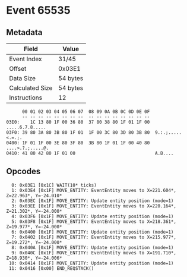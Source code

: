 # Event 65535

## Metadata

| Field           | Value    |
|-----------------|----------|
| Event Index     | 31/45    |
| Offset          | 0x03E1   |
| Data Size       | 54 bytes |
| Calculated Size | 54 bytes |
| Instructions    | 12       |

```
      00 01 02 03 04 05 06 07  08 09 0A 0B 0C 0D 0E 0F
      -- -- -- -- -- -- -- --  -- -- -- -- -- -- -- --
03E0:    1C 13 80 1F 00 36 80  37 80 38 80 1F 01 1F 00   .....6.7.8.....
03F0: 39 80 3A 80 3B 80 1F 01  1F 00 3C 80 3D 80 3B 80  9.:.;.....<.=.;.
0400: 1F 01 1F 00 3E 80 3F 80  3B 80 1F 01 1F 00 40 80  ....>.?.;.....@.
0410: 41 80 42 80 1F 01 00                              A.B....         
```

## Opcodes

```
  0: 0x03E1 [0x1C] WAIT(10* ticks)
  1: 0x03E4 [0x1F] MOVE_ENTITY: EventEntity moves to X=221.604*, Z=22.963*, Y=-24.010*
  2: 0x03EC [0x1F] MOVE_ENTITY: Update entity position (mode=1)
  3: 0x03EE [0x1F] MOVE_ENTITY: EventEntity moves to X=220.164*, Z=21.302*, Y=-24.000*
  4: 0x03F6 [0x1F] MOVE_ENTITY: Update entity position (mode=1)
  5: 0x03F8 [0x1F] MOVE_ENTITY: EventEntity moves to X=218.361*, Z=19.977*, Y=-24.000*
  6: 0x0400 [0x1F] MOVE_ENTITY: Update entity position (mode=1)
  7: 0x0402 [0x1F] MOVE_ENTITY: EventEntity moves to X=215.977*, Z=19.272*, Y=-24.000*
  8: 0x040A [0x1F] MOVE_ENTITY: Update entity position (mode=1)
  9: 0x040C [0x1F] MOVE_ENTITY: EventEntity moves to X=191.710*, Z=18.930*, Y=-24.006*
 10: 0x0414 [0x1F] MOVE_ENTITY: Update entity position (mode=1)
 11: 0x0416 [0x00] END_REQSTACK()
```
